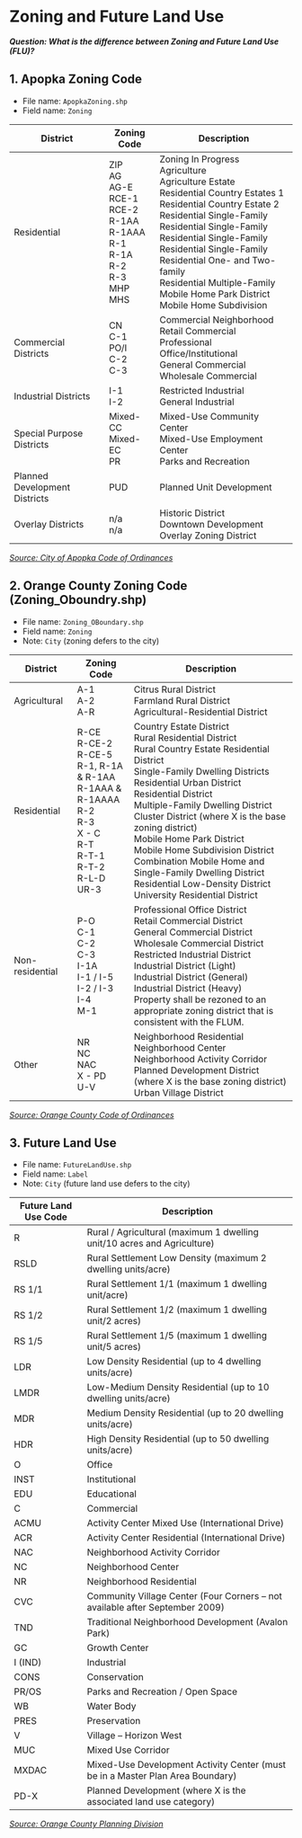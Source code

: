 # Zoning and Future Land Use

**_Question: What is the difference between Zoning and Future Land Use (FLU)?_**

## 1. Apopka Zoning Code

- File name: ```ApopkaZoning.shp```
- Field name: ```Zoning```

| District                            | Zoning Code | Description                                  |
|-------------------------------------|-------------|----------------------------------------------|
| Residential                   | ZIP <br> AG <br> AG-E <br> RCE-1 <br> RCE-2 <br> R-1AA <br> R-1AAA <br> R-1 <br> R-1A  <br> R-2 <br> R-3 <br> MHP <br> MHS | Zoning In Progress <br> Agriculture <br> Agriculture Estate <br> Residential Country Estates 1 <br> Residential Country Estate 2 <br> Residential Single-Family <br> Residential Single-Family <br> Residential Single-Family <br> Residential Single-Family <br> Residential One- and Two-family <br> Residential Multiple-Family <br> Mobile Home Park District <br> Mobile Home Subdivision |
| Commercial Districts          | CN <br> C-1 <br> PO/I <br> C-2 <br> C-3 | Commercial Neighborhood <br> Retail Commercial <br> Professional Office/Institutional <br> General Commercial <br> Wholesale Commercial |
| Industrial Districts          | I-1 <br> I-2       | Restricted Industrial <br> General Industrial |
| Special Purpose Districts     | Mixed-CC <br> Mixed-EC <br> PR  | Mixed-Use Community Center <br> Mixed-Use Employment Center <br> Parks and Recreation |
| Planned Development Districts | PUD         | Planned Unit Development                     |
| Overlay Districts             | n/a <br> n/a | Historic District <br> Downtown Development Overlay Zoning District |

_[Source: City of Apopka Code of Ordinances](https://library.municode.com/fl/apopka/codes/code_of_ordinances?nodeId=PTIIILADECO_ART1GEPR_S1.8TRPR_1.8.1TRNEZODI)_

## 2. Orange County Zoning Code (Zoning_Oboundry.shp)

- File name: ```Zoning_OBoundary.shp```
- Field name: ```Zoning```
- Note: ```City``` (zoning defers to the city)

| District               | Zoning Code | Description                         |
|------------------------|-------------|-------------------------------------|
| Agricultural           | A-1 <br> A-2 <br> A-R | Citrus Rural District <br> Farmland Rural District <br> Agricultural-Residential District |
| Residential            | R-CE <br> R-CE-2 <br> R-CE-5 <br> R-1, R-1A & R-1AA <br> R-1AAA & R-1AAAA <br> R-2 <br> R-3 <br> X - C <br> R-T <br> R-T-1 <br> R-T-2 <br> R-L-D <br> UR-3 | Country Estate District  <br> Rural Residential District  <br> Rural Country Estate Residential District  <br> Single-Family Dwelling Districts  <br> Residential Urban District<br> Residential District<br> Multiple-Family Dwelling District<br> Cluster District (where X is the base zoning district) <br> Mobile Home Park District  <br> Mobile Home Subdivision District  <br> Combination Mobile Home and  Single-Family Dwelling District  <br> Residential Low-Density District<br> University Residential District |
| Non-residential        | P-O <br> C-1 <br> C-2 <br> C-3 <br> I-1A <br> I-1 / I-5 <br> I-2 / I-3 <br> I-4 <br> M-1 | Professional Office District <br> Retail Commercial District <br> General Commercial District <br> Wholesale Commercial District <br> Restricted Industrial District <br> Industrial District (Light) <br> Industrial District (General) <br> Industrial District (Heavy) <br> Property shall be rezoned to an appropriate zoning district that is consistent with the FLUM. |
| Other                  | NR <br> NC <br> NAC <br> X - PD <br> U-V | Neighborhood Residential <br> Neighborhood Center <br> Neighborhood Activity Corridor <br> Planned Development District (where X is the base zoning district) <br> Urban Village District |

_[Source: Orange County Code of Ordinances](https://library.municode.com/fl/orange_county/codes/code_of_ordinances?nodeId=PTIIORCOCO_CH38ZO_ARTIVZODIESZOMA)_

## 3. Future Land Use

- File name: ```FutureLandUse.shp```
- Field name: ```Label```
- Note: ```City``` (future land use defers to the city)

| Future Land Use Code | Description                                                                    |
|----------------------|--------------------------------------------------------------------------------|
| R                    | Rural / Agricultural (maximum 1 dwelling unit/10 acres and Agriculture)        |
| RSLD                 | Rural Settlement Low Density (maximum 2 dwelling units/acre)                   |
| RS 1/1               | Rural Settlement 1/1 (maximum 1 dwelling unit/acre)                            |
| RS 1/2               | Rural Settlement 1/2 (maximum 1 dwelling unit/2 acres)                         |
| RS 1/5               | Rural Settlement 1/5 (maximum 1 dwelling unit/5 acres)                         |
| LDR                  | Low Density Residential (up to 4 dwelling units/acre)                          |
| LMDR                 | Low-Medium Density Residential (up to 10 dwelling units/acre)                  |
| MDR                  | Medium Density Residential (up to 20 dwelling units/acre)                      |
| HDR                  | High Density Residential (up to 50 dwelling units/acre)                        |
| O                    | Office                                                                         |
| INST                 | Institutional                                                                  |
| EDU                  | Educational                                                                    |
| C                    | Commercial                                                                     |
| ACMU                 | Activity Center Mixed Use (International Drive)                                |
| ACR                  | Activity Center Residential (International Drive)                              |
| NAC                  | Neighborhood Activity Corridor                                                 |
| NC                   | Neighborhood Center                                                            |
| NR                   | Neighborhood Residential                                                       |
| CVC                  | Community Village Center (Four Corners – not available after September 2009)   |
| TND                  | Traditional Neighborhood Development (Avalon Park)                             |
| GC                   | Growth Center                                                                  |
| I (IND)              | Industrial                                                                     |
| CONS                 | Conservation                                                                   |
| PR/OS                | Parks and Recreation / Open Space                                              |
| WB                   |  Water Body                                                                    |
| PRES                 | Preservation                                                                   |
| V                    | Village – Horizon West                                                         |
| MUC                  | Mixed Use Corridor                                                             |
| MXDAC                | Mixed-Use Development Activity Center (must be in a Master Plan Area Boundary) |
| PD-X                 | Planned Development (where X is the associated land use category)              |

_[Source: Orange County Planning Division](https://www.orangecountyfl.net/PlanningDevelopment/ComprehensivePlanning.aspx#.X87_PGhKj-g)_